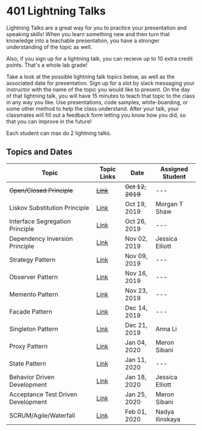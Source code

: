 # 401 Lightning Talks

Lightning Talks are a great way for you to practice your presentation and speaking skills! When you learn something new and then turn that knowledge into a teachable presentation, you have a stronger understanding of the topic as well.

Also, if you sign up for a lightning talk, you can recieve up to 10 extra credit points. That's a whole lab grade!

Take a look at the possible lightning talk topics below, as well as the associated date for presentation. Sign up for a slot by slack messaging your instructor with the name of the topic you would like to present. On the day of that lightning talk, you will have 15 minutes to teach that topic to the class in any way you like. Use presentations, code samples, white-boarding, or some other method to help the class understand. After your talk, your classmates will fill out a feedback form letting you know how you did, so that you can improve in the future!

Each student can max do 2 lightning talks.

## Topics and Dates

| Topic                              | Topic Links                                                                                  | Date             | Assigned Student |
| ---------------------------------- | -------------------------------------------------------------------------------------------- | ---------------- | ---------------- |
| ~~Open/Closed Principle~~          | [~~Link~~](https://deviq.com/open-closed-principle/)                                         | ~~Oct 12, 2019~~ | ---              |
| Liskov Substitution Principle      | [Link](https://deviq.com/liskov-substitution-principle/)                                     | Oct 19, 2019     | Morgan T Shaw              |
| Interface Segregation Principle    | [Link](https://deviq.com/interface-segregation-principle/)                                   | Oct 26, 2019     | ---              |
| Dependency Inversion Principle     | [Link](https://deviq.com/dependency-inversion-principle/)                                    | Nov 02, 2019     | Jessica Elliott  |
| Strategy Pattern                   | [Link](https://www.dofactory.com/javascript/strategy-design-pattern)                         | Nov 09, 2019     | ---              |
| Observer Pattern                   | [Link](https://www.dofactory.com/javascript/observer-design-pattern)                         | Nov 16, 2019     | ---              |
| Memento Pattern                    | [Link](https://www.dofactory.com/javascript/memento-design-pattern)                          | Nov 23, 2019     | ---              |
| Facade Pattern                     | [Link](https://www.dofactory.com/javascript/facade-design-pattern)                           | Dec 14, 2019     | ---              |
| Singleton Pattern                  | [Link](https://www.dofactory.com/javascript/singleton-design-pattern)                        | Dec 21, 2019     | Anna Li          |
| Proxy Pattern                      | [Link](https://www.dofactory.com/javascript/proxy-design-pattern)                            | Jan 04, 2020     | Meron Sibani              |
| State Pattern                      | [Link](https://www.dofactory.com/javascript/state-design-pattern)                            | Jan 11, 2020     | ---              |
| Behavior Driven Development        | [Link](https://en.wikipedia.org/wiki/Behavior-driven_development)                            | Jan 18, 2020     | Jessica Elliott  |
| Acceptance Test Driven Development | [Link](https://en.wikipedia.org/wiki/Acceptance_test%E2%80%93driven_development)             | Jan 25, 2020     | Meron Sibani              |
| SCRUM/Agile/Waterfall              | [Link](https://www.visual-paradigm.com/scrum/scrum-vs-waterfall-vs-agile-vs-lean-vs-kanban/) | Feb 01, 2020     | Nadya Ilinskaya  |
